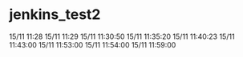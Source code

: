# jenkins_test2
15/11 11:28
15/11 11:29
15/11 11:30:50
15/11 11:35:20
15/11 11:40:23
15/11 11:43:00
15/11 11:53:00
15/11 11:54:00
15/11 11:59:00
